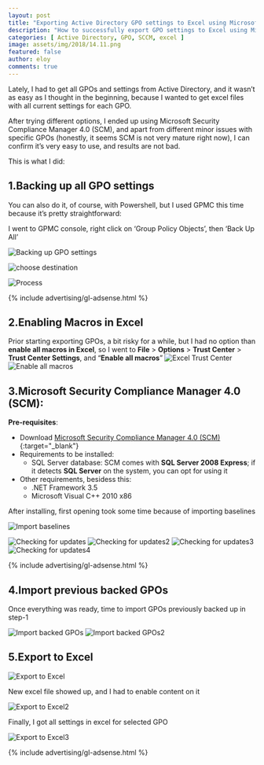 ```yaml
---
layout: post
title: "Exporting Active Directory GPO settings to Excel using Microsoft Security Compliance Manager 4.0"
description: "How to successfully export GPO settings to Excel using Microsoft Security Compliance Manager 4.0"
categories: [ Active Directory, GPO, SCCM, excel ]
image: assets/img/2018/14.11.png
featured: false
author: eloy
comments: true
---
```

Lately, I had to get all GPOs and settings from Active Directory, and it wasn’t as easy as I thought in the beginning, because I wanted to get excel files with all current settings for each GPO.

After trying different options, I ended up using Microsoft Security Compliance Manager 4.0 (SCM), and apart from different minor issues with specific GPOs (honestly, it seems SCM is not very mature right now), I can confirm it’s very easy to use, and results are not bad.

This is what I did:

## 1.Backing up all GPO settings

You can also do it, of course, with Powershell, but I used GPMC this time because it’s pretty straightforward:

I went to GPMC console, right click on ‘Group Policy Objects’, then ‘Back Up All’

![Backing up GPO settings]({{site.baseurl}}/assets/img/2018/14.1.png)  

![choose destination]({{site.baseurl}}/assets/img/2018/14.2.png)  

![Process]({{site.baseurl}}/assets/img/2018/14.3.png)  

{% include advertising/gl-adsense.html %}

## 2.Enabling Macros in Excel

Prior starting exporting GPOs, a bit risky for a while, but I had no option than **enable all macros in Excel**, so I went to **File** > **Options** > **Trust Center** > **Trust Center Settings**, and “**Enable all macros**”
![Excel Trust Center]({{site.baseurl}}/assets/img/2018/14.4.png)  
![Enable all macros]({{site.baseurl}}/assets/img/2018/14.5.png)  

## 3.Microsoft Security Compliance Manager 4.0 (SCM):

**Pre-requisites**:
* Download [Microsoft Security Compliance Manager 4.0 (SCM)](https://www.microsoft.com/en-us/download/details.aspx?id=53353){:target="_blank"}
* Requirements to be installed:
  * SQL Server database: SCM comes with **SQL Server 2008 Express**; if it detects **SQL Server** on the system, you can opt for using it
* Other requirements, besidess this:
  * .NET Framework 3.5
  * Microsoft Visual C++ 2010 x86
  
After installing, first opening took some time because of importing baselines<br>

![Import baselines]({{site.baseurl}}/assets/img/2018/14.6.png)

![Checking for updates]({{site.baseurl}}/assets/img/2018/14.7.png)
![Checking for updates2]({{site.baseurl}}/assets/img/2018/14.8.png)
![Checking for updates3]({{site.baseurl}}/assets/img/2018/14.9.png)
![Checking for updates4]({{site.baseurl}}/assets/img/2018/14.10.png)

{% include advertising/gl-adsense.html %}

## 4.Import previous backed GPOs

Once everything was ready, time to import GPOs previously backed up in step-1</br>

![Import backed GPOs]({{site.baseurl}}/assets/img/2018/14.11.png)
![Import backed GPOs2]({{site.baseurl}}/assets/img/2018/14.12.png)

## 5.Export to Excel

![Export to Excel]({{site.baseurl}}/assets/img/2018/14.13.png)  

New excel file showed up, and I had to enable content on it</br>

![Export to Excel2]({{site.baseurl}}/assets/img/2018/14.14.png)  

Finally, I got all settings in excel for selected GPO  

![Export to Excel3]({{site.baseurl}}/assets/img/14.15.png)  

{% include advertising/gl-adsense.html %}